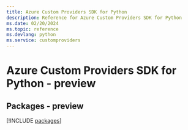 ```yaml
---
title: Azure Custom Providers SDK for Python
description: Reference for Azure Custom Providers SDK for Python
ms.date: 02/20/2024
ms.topic: reference
ms.devlang: python
ms.service: customproviders
---
```

# Azure Custom Providers SDK for Python - preview
## Packages - preview
[!INCLUDE [packages](custom-providers-index.md)]